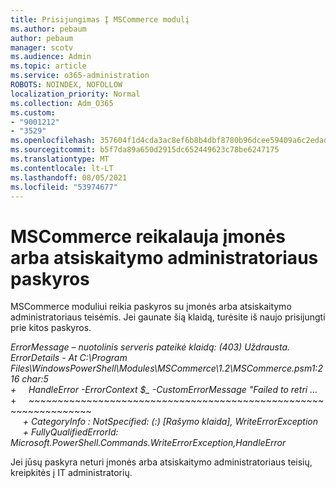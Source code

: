 ```yaml
---
title: Prisijungimas Į MSCommerce modulį
ms.author: pebaum
author: pebaum
manager: scotv
ms.audience: Admin
ms.topic: article
ms.service: o365-administration
ROBOTS: NOINDEX, NOFOLLOW
localization_priority: Normal
ms.collection: Adm_O365
ms.custom:
- "9001212"
- "3529"
ms.openlocfilehash: 357604f1d4cda3ac8ef6b8b4dbf8780b96dcee59409a6c2edad4a84d6adda62a
ms.sourcegitcommit: b5f7da89a650d2915dc652449623c78be6247175
ms.translationtype: MT
ms.contentlocale: lt-LT
ms.lasthandoff: 08/05/2021
ms.locfileid: "53974677"
---
```

# <a name="mscommerce-requires-a-company-or-billing-administrator-account"></a>MSCommerce reikalauja įmonės arba atsiskaitymo administratoriaus paskyros

MSCommerce moduliui reikia paskyros su įmonės arba atsiskaitymo administratoriaus teisėmis. Jei gaunate šią klaidą, turėsite iš naujo prisijungti prie kitos paskyros.

*ErrorMessage – nuotolinis serveris pateikė klaidą: (403) Uždrausta. ErrorDetails - At C:\Program Files\WindowsPowerShell\Modules\MSCommerce\1.2\MSCommerce.psm1:216 char:5*<br>
*+&nbsp;&nbsp;&nbsp;&nbsp;&nbsp;HandleError -ErrorContext $_ -CustomErrorMessage "Failed to retri ...*<br>
\+&nbsp;&nbsp;&nbsp;&nbsp;&nbsp;~~~~~~~~~~~~~~~~~~~~~~~~~~~~~~~~~~~~~~~~~~~~~~~~~~~~~~~~~~~~~~~~~<br>
&nbsp;&nbsp;&nbsp;&nbsp;&nbsp;*+ CategoryInfo : NotSpecified: (:) [Rašymo klaida], WriteErrorException*<br>
&nbsp;&nbsp;&nbsp;&nbsp;&nbsp;*+ FullyQualifiedErrorId: Microsoft.PowerShell.Commands.WriteErrorException,HandleError*

Jei jūsų paskyra neturi įmonės arba atsiskaitymo administratoriaus teisių, kreipkitės į IT administratorių.
